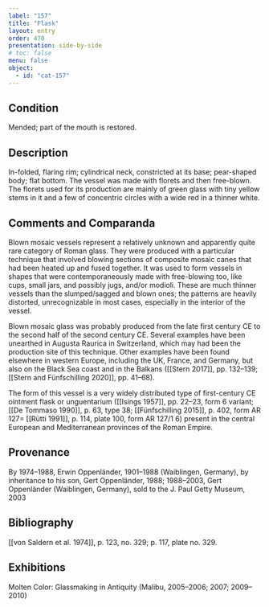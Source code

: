 ```yaml
---
label: "157"
title: "Flask"
layout: entry
order: 470
presentation: side-by-side
# toc: false
menu: false
object:
  - id: "cat-157"
---
```


## Condition

Mended; part of the mouth is restored.

## Description

In-folded, flaring rim; cylindrical neck, constricted at its base; pear-shaped body; flat bottom. The vessel was made with florets and then free-blown. The florets used for its production are mainly of green glass with tiny yellow stems in it and a few of concentric circles with a wide red in a thinner white.

## Comments and Comparanda

Blown mosaic vessels represent a relatively unknown and apparently quite rare category of Roman glass. They were produced with a particular technique that involved blowing sections of composite mosaic canes that had been heated up and fused together. It was used to form vessels in shapes that were contemporaneously made with free-blowing too, like cups, small jars, and possibly jugs, and/or modioli. These are much thinner vessels than the slumped/sagged and blown ones; the patterns are heavily distorted, unrecognizable in most cases, especially in the interior of the vessel.

Blown mosaic glass was probably produced from the late first century CE to the second half of the second century CE. Several examples have been unearthed in Augusta Raurica in Switzerland, which may had been the production site of this technique. Other examples have been found elsewhere in western Europe, including the UK, France, and Germany, but also on the Black Sea coast and in the Balkans ([[Stern 2017]], pp. 132–139; [[Stern and Fünfschilling 2020]], pp. 41–68).

The form of this vessel is a very widely distributed type of first-century CE ointment flask or unguentarium ([[Isings 1957]], pp. 22–23, form 6 variant; [[De Tommaso 1990]], p. 63, type 38; [[Fünfschilling 2015]], p. 402, form AR 127= [[Rütti 1991]], p. 114, plate 100, form AR 127/1 6) present in the central European and Mediterranean provinces of the Roman Empire.

## Provenance

By 1974–1988, Erwin Oppenländer, 1901–1988 (Waiblingen, Germany), by inheritance to his son, Gert Oppenländer, 1988; 1988–2003, Gert Oppenländer (Waiblingen, Germany), sold to the J. Paul Getty Museum, 2003

## Bibliography

[[von Saldern et al. 1974]], p. 123, no. 329; p. 117, plate no. 329.

## Exhibitions

Molten Color: Glassmaking in Antiquity (Malibu, 2005–2006; 2007; 2009–2010)